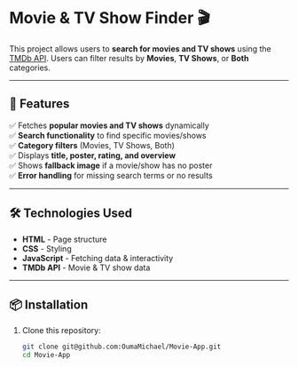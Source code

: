 # Movie & TV Show Finder 🎬  

This project allows users to **search for movies and TV shows** using the [TMDb API](https://www.themoviedb.org/). Users can filter results by **Movies**, **TV Shows**, or **Both** categories.

---

## 🚀 Features  
✅ Fetches **popular movies and TV shows** dynamically  
✅ **Search functionality** to find specific movies/shows  
✅ **Category filters** (Movies, TV Shows, Both)  
✅ Displays **title, poster, rating, and overview**  
✅ Shows **fallback image** if a movie/show has no poster  
✅ **Error handling** for missing search terms or no results  

---

## 🛠️ Technologies Used  
- **HTML** - Page structure  
- **CSS** - Styling  
- **JavaScript** - Fetching data & interactivity  
- **TMDb API** - Movie & TV show data  

---

## 📦 Installation  
1. Clone this repository:  
   ```sh
   git clone git@github.com:OumaMichael/Movie-App.git
   cd Movie-App
